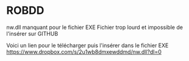 # ROBDD

nw.dll manquant pour le fichier EXE
Fichier trop lourd et impossible de l'insérer sur GITHUB

Voici un lien pour le télécharger puis l'insérer dans le fichier EXE
https://www.dropbox.com/s/2u1wb8dmxewddmd/nw.dll?dl=0


